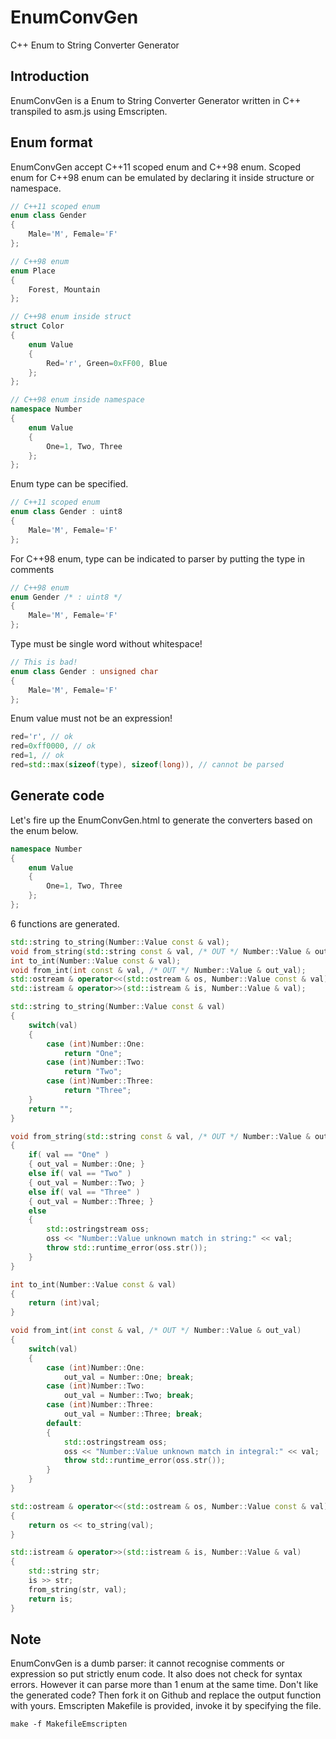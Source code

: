 # EnumConvGen
C++ Enum to String Converter Generator

## Introduction

EnumConvGen is a Enum to String Converter Generator written in C++ transpiled to asm.js using Emscripten.

## Enum format

EnumConvGen accept C++11 scoped enum and C++98 enum. Scoped enum for C++98 enum can be emulated by declaring it inside structure or namespace.

```cpp
// C++11 scoped enum
enum class Gender
{
    Male='M', Female='F'
};

// C++98 enum
enum Place
{
    Forest, Mountain
};

// C++98 enum inside struct
struct Color
{
    enum Value
    {
        Red='r', Green=0xFF00, Blue
    };
};

// C++98 enum inside namespace
namespace Number
{
    enum Value
    {
        One=1, Two, Three
    };
};
```

Enum type can be specified.

```cpp
// C++11 scoped enum
enum class Gender : uint8
{
    Male='M', Female='F'
};
```

For C++98 enum, type can be indicated to parser by putting the type in comments

```cpp
// C++98 enum
enum Gender /* : uint8 */
{
    Male='M', Female='F'
};
```

Type must be single word without whitespace!

```cpp
// This is bad!
enum class Gender : unsigned char
{
    Male='M', Female='F'
};
```

Enum value must not be an expression!

```cpp
red='r', // ok
red=0xff0000, // ok
red=1, // ok
red=std::max(sizeof(type), sizeof(long)), // cannot be parsed
```

## Generate code

Let's fire up the EnumConvGen.html to generate the converters based on the enum below.

```cpp
namespace Number
{
    enum Value
    {
        One=1, Two, Three
    };
};
```

6 functions are generated.

```cpp
std::string to_string(Number::Value const & val);
void from_string(std::string const & val, /* OUT */ Number::Value & out_val);
int to_int(Number::Value const & val);
void from_int(int const & val, /* OUT */ Number::Value & out_val);
std::ostream & operator<<(std::ostream & os, Number::Value const & val);
std::istream & operator>>(std::istream & is, Number::Value & val);

std::string to_string(Number::Value const & val)
{
    switch(val)
    {
        case (int)Number::One: 
            return "One";
        case (int)Number::Two: 
            return "Two";
        case (int)Number::Three: 
            return "Three";
    }
    return "";
}

void from_string(std::string const & val, /* OUT */ Number::Value & out_val)
{
    if( val == "One" )
    { out_val = Number::One; }
    else if( val == "Two" )
    { out_val = Number::Two; }
    else if( val == "Three" )
    { out_val = Number::Three; }
    else
    {
        std::ostringstream oss;
        oss << "Number::Value unknown match in string:" << val;
        throw std::runtime_error(oss.str());
    }
}

int to_int(Number::Value const & val)
{
    return (int)val;
}

void from_int(int const & val, /* OUT */ Number::Value & out_val)
{
    switch(val)
    {
        case (int)Number::One: 
            out_val = Number::One; break;
        case (int)Number::Two: 
            out_val = Number::Two; break;
        case (int)Number::Three: 
            out_val = Number::Three; break;
        default:
        {
            std::ostringstream oss;
            oss << "Number::Value unknown match in integral:" << val;
            throw std::runtime_error(oss.str());
        }
    }
}

std::ostream & operator<<(std::ostream & os, Number::Value const & val)
{
    return os << to_string(val);
}

std::istream & operator>>(std::istream & is, Number::Value & val)
{
    std::string str;
    is >> str;
    from_string(str, val);
    return is;
}
```

## Note

EnumConvGen is a dumb parser: it cannot recognise comments or expression so put strictly enum code. It also does not check for syntax errors. However it can parse more than 1 enum at the same time. Don't like the generated code? Then fork it on Github and replace the output function with yours. Emscripten Makefile is provided, invoke it by specifying the file.

```
make -f MakefileEmscripten
```
